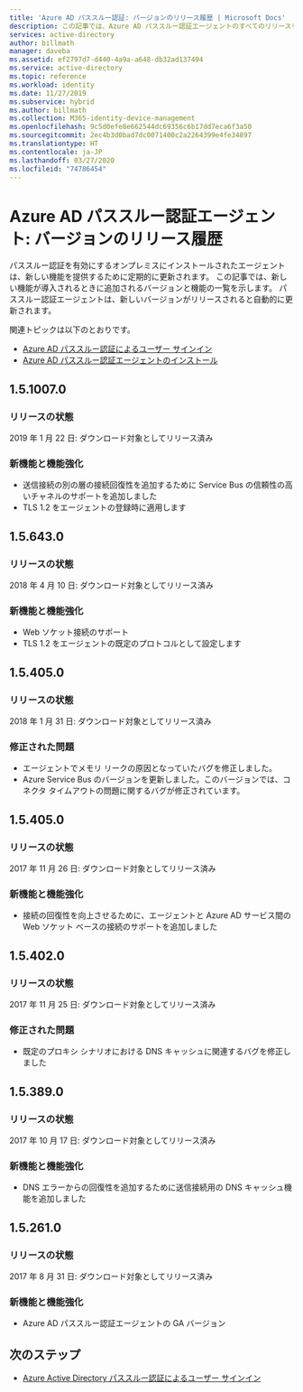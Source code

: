 ```yaml
---
title: 'Azure AD パススルー認証: バージョンのリリース履歴 | Microsoft Docs'
description: この記事では、Azure AD パススルー認証エージェントのすべてのリリースを一覧で示します
services: active-directory
author: billmath
manager: daveba
ms.assetid: ef2797d7-d440-4a9a-a648-db32ad137494
ms.service: active-directory
ms.topic: reference
ms.workload: identity
ms.date: 11/27/2019
ms.subservice: hybrid
ms.author: billmath
ms.collection: M365-identity-device-management
ms.openlocfilehash: 9c5d0efe8e662544dc69356c6b17dd7eca6f3a50
ms.sourcegitcommit: 2ec4b3d0bad7dc0071400c2a2264399e4fe34897
ms.translationtype: HT
ms.contentlocale: ja-JP
ms.lasthandoff: 03/27/2020
ms.locfileid: "74786454"
---
```

# <a name="azure-ad-pass-through-authentication-agent-version-release-history"></a>Azure AD パススルー認証エージェント: バージョンのリリース履歴 
 
パススルー認証を有効にするオンプレミスにインストールされたエージェントは、新しい機能を提供するために定期的に更新されます。 この記事では、新しい機能が導入されるときに追加されるバージョンと機能の一覧を示します。 パススルー認証エージェントは、新しいバージョンがリリースされると自動的に更新されます。 

関連トピックは以下のとおりです。 

- [Azure AD パススルー認証によるユーザー サインイン](how-to-connect-pta.md) 
- [Azure AD パススルー認証エージェントのインストール](how-to-connect-pta-quick-start.md) 



## <a name="1510070"></a>1.5.1007.0 
### <a name="release-status"></a>リリースの状態 
2019 年 1 月 22 日: ダウンロード対象としてリリース済み  
### <a name="new-features-and-improvements"></a>新機能と機能強化 
- 送信接続の別の層の接続回復性を追加するために Service Bus の信頼性の高いチャネルのサポートを追加しました 
- TLS 1.2 をエージェントの登録時に適用します 

## <a name="156430"></a>1.5.643.0 
### <a name="release-status"></a>リリースの状態 
2018 年 4 月 10 日: ダウンロード対象としてリリース済み  
### <a name="new-features-and-improvements"></a>新機能と機能強化 
- Web ソケット接続のサポート 
- TLS 1.2 をエージェントの既定のプロトコルとして設定します 
 
## <a name="154050"></a>1.5.405.0 
### <a name="release-status"></a>リリースの状態 
2018 年 1 月 31 日: ダウンロード対象としてリリース済み  
### <a name="fixed-issues"></a>修正された問題 

- エージェントでメモリ リークの原因となっていたバグを修正しました。 
- Azure Service Bus のバージョンを更新しました。このバージョンでは、コネクタ タイムアウトの問題に関するバグが修正されています。 
 
## <a name="154050"></a>1.5.405.0 
### <a name="release-status"></a>リリースの状態 
2017 年 11 月 26 日: ダウンロード対象としてリリース済み  
### <a name="new-features-and-improvements"></a>新機能と機能強化 
- 接続の回復性を向上させるために、エージェントと Azure AD サービス間の Web ソケット ベースの接続のサポートを追加しました 

## <a name="154020"></a>1.5.402.0 
### <a name="release-status"></a>リリースの状態 
2017 年 11 月 25 日: ダウンロード対象としてリリース済み  
### <a name="fixed-issues"></a>修正された問題 
- 既定のプロキシ シナリオにおける DNS キャッシュに関連するバグを修正しました 
 
## <a name="153890"></a>1.5.389.0 
### <a name="release-status"></a>リリースの状態 
2017 年 10 月 17 日: ダウンロード対象としてリリース済み  
### <a name="new-features-and-improvements"></a>新機能と機能強化 
- DNS エラーからの回復性を追加するために送信接続用の DNS キャッシュ機能を追加しました 
 
## <a name="152610"></a>1.5.261.0 
### <a name="release-status"></a>リリースの状態 
2017 年 8 月 31 日: ダウンロード対象としてリリース済み  
### <a name="new-features-and-improvements"></a>新機能と機能強化 
- Azure AD パススルー認証エージェントの GA バージョン 

## <a name="next-steps"></a>次のステップ

- [Azure Active Directory パススルー認証によるユーザー サインイン](how-to-connect-pta.md)